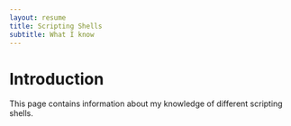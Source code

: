 ```yaml
---
layout: resume
title: Scripting Shells
subtitle: What I know
---
```


# Introduction

This page contains information about my knowledge of different scripting shells.
